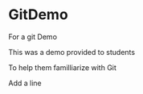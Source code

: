 # GitDemo
For a git Demo

This was a demo provided to students 

To help them familliarize with Git

Add a line